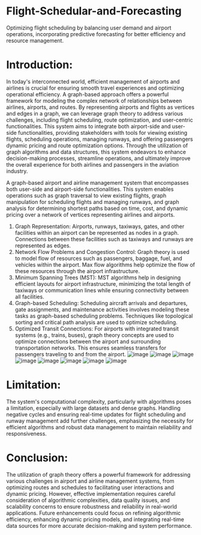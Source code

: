 # Flight-Schedular-and-Forecasting
Optimizing flight scheduling by balancing user demand and airport operations, incorporating predictive forecasting for better efficiency and resource management.

# Introduction:
In today's interconnected world, efficient management of airports and airlines is crucial for ensuring smooth travel experiences and optimizing operational efficiency. A graph-based approach offers a powerful framework for modeling the complex network of relationships between airlines, airports, and routes. By representing airports and flights as vertices and edges in a graph, we can leverage graph theory to address various challenges, including flight scheduling, route optimization, and user-centric functionalities. This system aims to integrate both airport-side and user-side functionalities, providing stakeholders with tools for viewing existing flights, scheduling operations, managing runways, and offering passengers dynamic pricing and route optimization options. Through the utilization of graph algorithms and data structures, this system endeavors to enhance decision-making processes, streamline operations, and ultimately improve the overall experience for both airlines and passengers in the aviation industry.

A graph-based airport and airline management system that encompasses both user-side and airport-side functionalities. This system enables operations such as graph traversal to view existing flights, graph manipulation for scheduling flights and managing runways, and graph analysis for determining shortest paths based on time, cost, and dynamic pricing over a network of vertices representing airlines and airports.

1.	Graph Representation: Airports, runways, taxiways, gates, and other facilities within an airport can be represented as nodes in a graph. Connections between these facilities such as taxiways and runways are represented as edges.
2.	Network Flow Problems and Congestion Control: Graph theory is used to model flow of resources such as passengers, baggage, fuel, and vehicles within the airport. Max flow algorithms help optimize the flow of these resources through the airport infrastructure.
3.	Minimum Spanning Trees (MST): MST algorithms help in designing efficient layouts for airport infrastructure, minimizing the total length of taxiways or communication lines while ensuring connectivity between all facilities.
4.	Graph-based Scheduling: Scheduling aircraft arrivals and departures, gate assignments, and maintenance activities involves modeling these tasks as graph-based scheduling problems. Techniques like topological sorting and critical path analysis are used to optimize scheduling.
5.	Optimized Transit Connections: For airports with integrated transit systems (e.g., trains, buses), graph theory concepts are used to optimize connections between the airport and surrounding transportation networks. This ensures seamless transfers for passengers traveling to and from the airport.
![image](https://github.com/user-attachments/assets/78753b66-883f-45f0-b044-02659153ae32)
![image](https://github.com/user-attachments/assets/366920d8-b759-4e20-8e02-b9f584e40cc7)
![image](https://github.com/user-attachments/assets/360d7cef-b63b-41dc-adbd-99d95746de74)
![image](https://github.com/user-attachments/assets/ca1e8f7d-3f1d-4a58-8abf-cedb1d5fbd2d)
![image](https://github.com/user-attachments/assets/7644363c-8beb-424a-8495-412cea3abf9a)
![image](https://github.com/user-attachments/assets/21e7f5ba-d75a-49d4-8691-b1364bbc7ef5)
![image](https://github.com/user-attachments/assets/fca7f796-2db4-4baa-8d8f-63d5a87e8412)
![image](https://github.com/user-attachments/assets/e3d5cedf-a5f4-4323-a4d4-a3f4752264ef)

# Limitation:
The system's computational complexity, particularly with algorithms poses a limitation, especially with large datasets and dense graphs. Handling negative cycles and ensuring real-time updates for flight scheduling and runway management add further challenges, emphasizing the necessity for efficient algorithms and robust data management to maintain reliability and responsiveness.

# Conclusion:
The utilization of graph theory offers a powerful framework for addressing various challenges in airport and airline management systems, from optimizing routes and schedules to facilitating user interactions and dynamic pricing. However, effective implementation requires careful consideration of algorithmic complexities, data quality issues, and scalability concerns to ensure robustness and reliability in real-world applications. Future enhancements could focus on refining algorithmic efficiency, enhancing dynamic pricing models, and integrating real-time data sources for more accurate decision-making and system performance.

